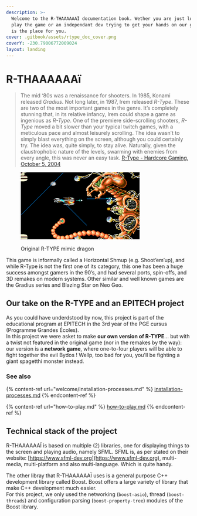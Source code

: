 ```yaml
---
description: >-
  Welcome to the R-THAAAAAAÏ documentation book. Wether you are just looking to
  play the game or an independant dev trying to get your hands on our game, this
  is the place for you.
cover: .gitbook/assets/rtype_doc_cover.png
coverY: -230.79006772009024
layout: landing
---
```


# R-THAAAAAAï

> The mid ‘80s was a renaissance for shooters. In 1985, Konami released _Gradius_. Not long later, in 1987, Irem released _R-Type_. These are two of the most important games in the genre. It’s completely stunning that, in its relative infancy, Irem could shape a game as ingenious as _R-Type_. One of the premiere side-scrolling shooters, _R-Type_ moved a bit slower than your typical twitch games, with a meticulous pace and almost leisurely scrolling. The idea wasn’t to simply blast everything on the screen, although you could certainly try. The idea was, quite simply, to stay alive. Naturally, given the claustrophobic nature of the levels, swarming with enemies from every angle, this was never an easy task. [R-Type - Hardcore Gaming, October 5, 2004](http://www.hardcoregaming101.net/r-type/)

<figure><img src=".gitbook/assets/image (1).png" alt=""><figcaption><p>Original R-TYPE mimic dragon</p></figcaption></figure>

This game is informally called a Horizontal Shmup (e.g. Shoot’em’up), and while R-Type is not the first one of its category, this one has been a huge success amongst gamers in the 90’s, and had several ports, spin-offs, and 3D remakes on modern systems. Other similar and well known games are the Gradius series and Blazing Star on Neo Geo.

## Our take on the R-TYPE and an EPITECH project

As you could have underdstood by now, this project is part of the educational program at EPITECH in the 3rd year of the PGE cursus (Programme Grandes Écoles).\
In this project we were asket to make **our own version of R-TYPE**... but with a twist not featured in the original game (nor in the remakes by the way): our version is a **network game**, where one-to-four players will be able to fight together the evil Bydos ! Wellp, too bad for you, you'll be fighting a giant spagetthi monster instead.

### See also

{% content-ref url="welcome/installation-processes.md" %}
[installation-processes.md](welcome/installation-processes.md)
{% endcontent-ref %}

{% content-ref url="how-to-play.md" %}
[how-to-play.md](how-to-play.md)
{% endcontent-ref %}

## Technical stack of the project

R-THAAAAAAÏ is based on multiple (2) libraries, one for displaying things to the screen and playing audio, namely SFML. SFML is,  as per stated on their website: [https://www.sfml-dev.org](https://www.sfml-dev.org), multi-media, multi-platform and also multi-language. Which is quite handy.

The other libray that R-THAAAAAAÏ uses is a general purpose C++ development library called Boost. Boost offers a large variety of library that make C++ development much easier.\
For this project, we only used the networking (`boost-asio`), thread (`boost-threads`) and configuration parsing (`boost-property-tree`) modules of the Boost library.
